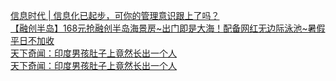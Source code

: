   
[信息时代 | 信息化已起步，可你的管理意识跟上了吗？](http://www.dianyue.me/archives/764/lgh9hpafjpj8x4cc/)  
[【融创半岛】168元抢融创半岛海景房~出门即是大海！配备网红无边际泳池~暑假平日不加收](http://www.dianyue.me/archives/026/25qr0irjv8m3w0s7/)  
[天下奇闻：印度男孩肚子上竟然长出一个人](http://www.dianyue.me/archives/388/hp93c773jb5qziec/)  
[天下奇闻：印度男孩肚子上竟然长出一个人](http://www.dianyue.me/archives/350/z2lgfi3ko3atlabw/)